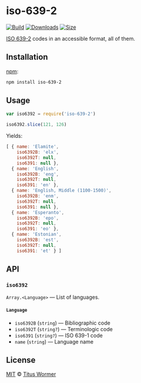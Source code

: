 # iso-639-2

[![Build][build-badge]][build]
[![Downloads][downloads-badge]][downloads]
[![Size][size-badge]][size]

[ISO 639-2][source] codes in an accessible format, all of them.

## Installation

[npm][]:

```bash
npm install iso-639-2
```

## Usage

```javascript
var iso6392 = require('iso-639-2')

iso6392.slice(121, 126)
```

Yields:

```javascript
[ { name: 'Elamite',
    iso6392B: 'elx',
    iso6392T: null,
    iso6391: null },
  { name: 'English',
    iso6392B: 'eng',
    iso6392T: null,
    iso6391: 'en' },
  { name: 'English, Middle (1100-1500)',
    iso6392B: 'enm',
    iso6392T: null,
    iso6391: null },
  { name: 'Esperanto',
    iso6392B: 'epo',
    iso6392T: null,
    iso6391: 'eo' },
  { name: 'Estonian',
    iso6392B: 'est',
    iso6392T: null,
    iso6391: 'et' } ]
```

## API

### `iso6392`

`Array.<Language>` — List of languages.

#### `Language`

*   `iso6392B` (`string`) — Bibliographic code
*   `iso6392T` (`string?`) — Terminologic code
*   `iso6391` (`string?`) — ISO 639-1 code
*   `name` (`string`) — Language name

## License

[MIT][license] © [Titus Wormer][author]

<!-- Definition -->

[build-badge]: https://img.shields.io/travis/wooorm/iso-639-2.svg

[build]: https://travis-ci.org/wooorm/iso-639-2

[downloads-badge]: https://img.shields.io/npm/dm/iso-639-2.svg

[downloads]: https://www.npmjs.com/package/iso-639-2

[size-badge]: https://img.shields.io/bundlephobia/minzip/iso-639-2.svg

[size]: https://bundlephobia.com/result?p=iso-639-2

[npm]: https://docs.npmjs.com/cli/install

[license]: license

[author]: https://wooorm.com

[source]: https://www.loc.gov/standards/iso639-2/php/code_list.php

